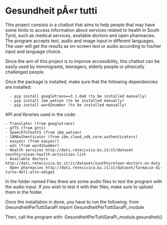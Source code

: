 # Gesundheit pÃ«r tutti

This project consists in a chatbot that aims to help people that may have some limits to access information about services related to health in South Tyrol, such as medical services, available doctors and open pharmacies. The program accepts text, audio and image input in different languages. The user will get the results as on-screen text or audio according to his/her input and language choice.

Since the aim of this project is to improve accessibility, this chatbot can be easily used by immmigrants, teenagers, elderly people or phisically challenged people.

Once the package is installed, make sure that the following dependencies are installed:

      - pip install googletrans==3.1.0a0 (to be installed manually)
      - pip install ibm_watson (to be installed manually)
      - pip install word2number (to be installed manually)
  

API and libraries used in the code:

    - Translator (from googletrans)
    - gTTS (from gtts)
    - SpeechToTextV1 (from ibm_watson)
    - IAMAuthenticator (from ibm_cloud_sdk_core.authenticators)
    - easyocr (from easyocr)
    - w2n (from word2number)
    - Health services http://dati.retecivica.bz.it/it/dataset southtyrolean-health-activities-list
    - Available doctors http://dati.retecivica.bz.it/it/dataset/southtyrolean-doctors-on-duty
    - Open pharmacies http://dati.retecivica.bz.it/it/dataset/farmacie-di-turno-dell-alto-adige1
  
In the folder named Files there are some audio files to test the program with the audio input. If you wish to test it with ther files, make sure to upload them in the folder. 

Once the installation in done, you have to run the following: from GesundheitPerTuttiSaraPi import GesundheitPerTuttiSaraPi_module
  
Then, call the program with: GesundheitPerTuttiSaraPi_module.gesundheit()
